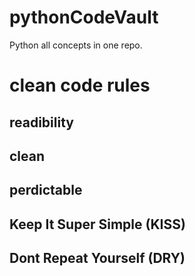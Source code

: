 # pythonCodeVault
Python all concepts in one repo.

# clean code rules

## readibility
## clean
## perdictable
## Keep It Super Simple (KISS)
## Dont Repeat Yourself (DRY)
